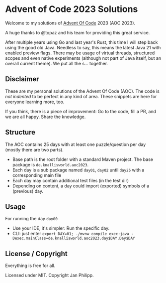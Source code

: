 # Advent of Code 2023 Solutions

Welcome to my solutions of [Advent Of Code](http://adventofcode.com) 2023 (AOC 2023).

A huge thanks to @topaz and his team for providing this great service.

After multiple years using Go and last year's Rust, this time I will step back using
the good old Java. Needless to say, this means the latest Java 21 with enabled preview
flags. There may be usage of virtual threads, structured scopes and even
native experiments (although not part of Java itself, but an overall current theme).
We put all the s… together.

## Disclaimer

These are my personal solutions of the Advent Of Code (AOC). The code is
*not indented* to be perfect in any kind of area. 
These snippets are here for everyone learning more, too.

If you think, there is a piece of improvement: Go to the code,
fill a PR, and we are all happy. Share the knowledge.

## Structure

The AOC contains 25 days with at least one puzzle/question per day (mostly there are two parts).

* Base path is the root folder with a standard Maven project. The base
  package is `de.knallisworld.aoc2023`.
* Each day is a sub package named `day01`, `day02` until `day25` with
  a corresponding main file
* Each day may contain additional test files (in the test dir)
* Depending on content, a day could import (exported) symbols of a (previous) day.

## Usage

For running the day `day00`

* Use your IDE, it's simpler: Run the specific day.
* CLI: just enter `export DAY=01; ./mvnw compile exec:java -Dexec.mainClass=de.knallisworld.aoc2023.day$DAY.Day$DAY`

## License / Copyright

Everything is free for all.

Licensed under MIT. Copyright Jan Philipp.
